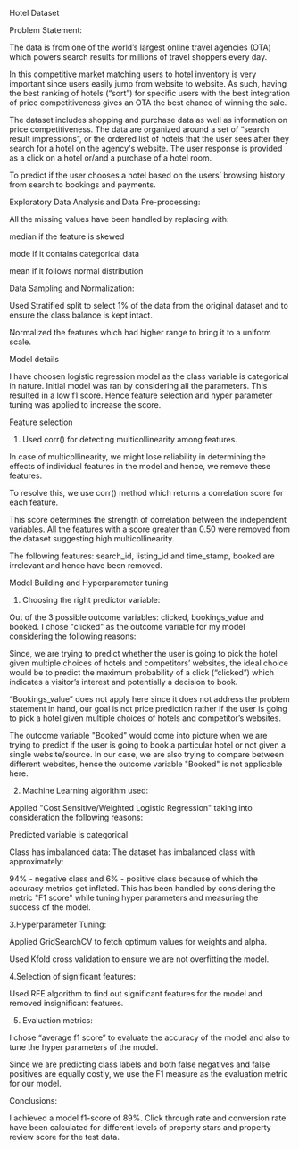 Hotel Dataset 

Problem Statement: 

The data is from one of the world’s largest online travel agencies (OTA) which powers search results for millions of travel shoppers every day.  

In this competitive market matching users to hotel inventory is very important since users easily jump from website to website. As such, having the best ranking of hotels (“sort”) for specific users with the best integration of price competitiveness gives an OTA the best chance of winning the sale. 

The dataset includes shopping and purchase data as well as information on price competitiveness. The data are organized around a set of “search result impressions”, or the ordered list of hotels that the user sees after they search for a hotel on the agency's website. The user response is provided as a click on a hotel or/and a purchase of a hotel room. 

To predict if the user chooses a hotel based on the users’ browsing history from search to bookings and payments. 

Exploratory Data Analysis and Data Pre-processing: 

All the missing values have been handled by replacing with: 

median if the feature is skewed 

mode if it contains categorical data  

mean if it follows normal distribution 

Data Sampling and Normalization: 

Used Stratified split to select 1% of the data from the original dataset and to ensure the class balance is kept intact. 

Normalized the features which had higher range to bring it to a uniform scale. 

Model details 

I have choosen logistic regression model as the class variable is categorical in nature. Initial model was ran by considering all the parameters. This resulted in a low f1 score. Hence feature selection and hyper parameter tuning was applied to increase the score. 

Feature selection 

1. Used corr() for detecting multicollinearity among features. 

In case of multicollinearity, we might lose reliability in determining the effects of individual features in the model and hence, we remove these features. 

To resolve this, we use corr() method which returns a correlation score for each feature.   

This score determines the strength of correlation between the independent variables. All the features with a score greater than 0.50 were removed from the dataset suggesting high multicollinearity. 

The following features: search_id, listing_id and time_stamp, booked are irrelevant and hence have been removed. 

Model Building and Hyperparameter tuning 

1. Choosing the right predictor variable: 

Out of the 3 possible outcome variables: clicked, bookings_value and booked. I chose "clicked" as the outcome variable for my model considering the following reasons: 

Since, we are trying to predict whether the user is going to pick the hotel given multiple choices of hotels and competitors’ websites, the ideal choice would be to predict the maximum probability of a click (“clicked”) which indicates a visitor’s interest and potentially a decision to book. 

“Bookings_value” does not apply here since it does not address the problem statement in hand, our goal is not price prediction rather if the user is going to pick a hotel given multiple choices of hotels and competitor’s websites. 

The outcome variable "Booked" would come into picture when we are trying to predict if the user is going to book a particular hotel or not given a single website/source. In our case, we are also trying to compare between different websites, hence the outcome variable "Booked" is not applicable here. 

2. Machine Learning algorithm used: 

Applied "Cost Sensitive/Weighted Logistic Regression" taking into consideration the following reasons: 

Predicted variable is categorical 

Class has imbalanced data: The dataset has imbalanced class with approximately:  

94% - negative class and 6% - positive class because of which the accuracy metrics get inflated. This has been handled by considering the metric "F1 score" while tuning hyper parameters and measuring the success of the model. 

3.Hyperparameter Tuning: 

Applied GridSearchCV to fetch optimum values for weights and alpha. 

Used Kfold cross validation to ensure we are not overfitting the model. 

4.Selection of significant features: 

Used RFE algorithm to find out significant features for the model and removed insignificant features. 

5. Evaluation metrics: 

I chose “average f1 score” to evaluate the accuracy of the model and also to tune the hyper parameters of the model. 

Since we are predicting class labels and both false negatives and false positives are equally costly, we use the F1 measure as the evaluation metric for our model.          

Conclusions: 

I achieved a model f1-score of 89%. Click through rate and conversion rate have been calculated for different levels of property stars and property review score for the test data.  

 
